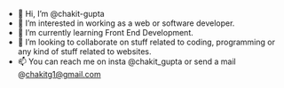 - 👋 Hi, I’m @chakit-gupta
- 👀 I’m interested in working as a web or software developer.
- 🌱 I’m currently learning Front End Development.
- 💞️ I’m looking to collaborate on stuff related to coding, programming or any kind of stuff related to websites. 
- 📫 You can reach me on insta @chakit_gupta or send a mail @chakitg1@gmail.com

<!---
chakitg/chakitg is a ✨ special ✨ repository because its `README.md` (this file) appears on your GitHub profile.
You can click the Preview link to take a look at your changes.
--->
